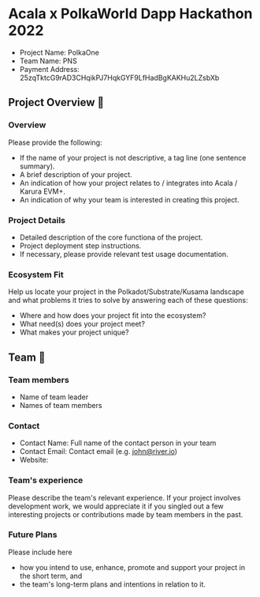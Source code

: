 # Acala x PolkaWorld Dapp Hackathon 2022

- Project Name: PolkaOne
- Team Name: PNS
- Payment Address: 25zqTktcG9rAD3CHqikPJ7HqkGYF9LfHadBgKAKHu2LZsbXb

## Project Overview 📄

### Overview

Please provide the following:

- If the name of your project is not descriptive, a tag line (one sentence summary).
- A brief description of your project.
- An indication of how your project relates to / integrates into Acala / Karura EVM+.
- An indication of why your team is interested in creating this project.

### Project Details

- Detailed description of the core functiona of the project.
- Project deployment step instructions.
- If necessary, please provide relevant test usage documentation.

### Ecosystem Fit

Help us locate your project in the Polkadot/Substrate/Kusama landscape and what problems it tries to solve by answering each of these questions:

- Where and how does your project fit into the ecosystem?
- What need(s) does your project meet?
- What makes your project unique?


## Team 👥

### Team members

- Name of team leader
- Names of team members

### Contact

- Contact Name: Full name of the contact person in your team
- Contact Email: Contact email (e.g. john@river.io)
- Website:

### Team's experience

Please describe the team's relevant experience. If your project involves development work, we would appreciate it if you singled out a few interesting projects or contributions made by team members in the past. 

### Future Plans

Please include here

- how you intend to use, enhance, promote and support your project in the short term, and
- the team's long-term plans and intentions in relation to it.